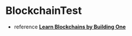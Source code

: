 # BlockchainTest

- reference
[**Learn Blockchains by Building One**](https://hackernoon.com/learn-blockchains-by-building-one-117428612f46)
